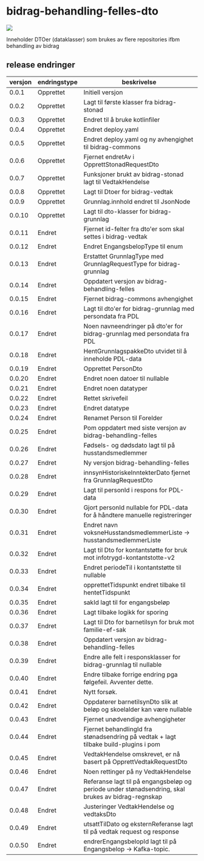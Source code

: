 # bidrag-behandling-felles-dto

![](https://github.com/navikt/bidrag-behandling-felles-dto/workflows/maven%20deploy/badge.svg)

Inneholder DTOer (dataklasser) som brukes av flere repositories ifbm behandling av bidrag

## release endringer

| versjon | endringstype | beskrivelse                                                                                        |
|---------|--------------|----------------------------------------------------------------------------------------------------|
| 0.0.1   | Opprettet    | Initiell versjon                                                                                   |
| 0.0.2   | Opprettet    | Lagt til første klasser fra bidrag-stonad                                                          |
| 0.0.3   | Opprettet    | Endret til å bruke kotlinfiler                                                                     |
| 0.0.4   | Opprettet    | Endret deploy.yaml                                                                                 |
| 0.0.5   | Opprettet    | Endret deploy.yaml og ny avhengighet til bidrag-commons                                            |
| 0.0.6   | Opprettet    | Fjernet endretAv i OpprettStonadRequestDto                                                         |
| 0.0.7   | Opprettet    | Funksjoner brukt av bidrag-stonad lagt til VedtakHendelse                                          |
| 0.0.8   | Opprettet    | Lagt til Dtoer for bidrag-vedtak                                                                   |
| 0.0.9   | Opprettet    | Grunnlag.innhold endret til JsonNode                                                               |
| 0.0.10  | Opprettet    | Lagt til dto-klasser for bidrag-grunnlag                                                           |
| 0.0.11  | Endret       | Fjernet id-felter fra dto'er som skal settes i bidrag-vedtak                                       |
| 0.0.12  | Endret       | Endret EngangsbelopType til enum                                                                   |
| 0.0.13  | Endret       | Erstattet GrunnlagType med GrunnlagRequestType for bidrag-grunnlag                                 |
| 0.0.14  | Endret       | Oppdatert versjon av bidrag-behandling-felles                                                      |
| 0.0.15  | Endret       | Fjernet bidrag-commons avhengighet                                                                 |
| 0.0.16  | Endret       | Lagt til dto'er for bidrag-grunnlag med persondata fra PDL                                         |
| 0.0.17  | Endret       | Noen navneendringer på dto'er for bidrag-grunnlag med persondata fra PDL                           |
| 0.0.18  | Endret       | HentGrunnlagspakkeDto utvidet til å inneholde PDL-data                                             |
| 0.0.19  | Endret       | Opprettet PersonDto                                                                                |
| 0.0.20  | Endret       | Endret noen datoer til nullable                                                                    |
| 0.0.21  | Endret       | Endret noen datatyper                                                                              |
| 0.0.22  | Endret       | Rettet skrivefeil                                                                                  |
| 0.0.23  | Endret       | Endret datatype                                                                                    |
| 0.0.24  | Endret       | Renamet Person til Forelder                                                                        |
| 0.0.25  | Endret       | Pom oppdatert med siste versjon av bidrag-behandling-felles                                        |
| 0.0.26  | Endret       | Fødsels- og dødsdato lagt til på husstandsmedlemmer                                                |
| 0.0.27  | Endret       | Ny versjon bidrag-behandling-felles                                                                |
| 0.0.28  | Endret       | innsynHistoriskeInntekterDato fjernet fra GrunnlagRequestDto                                       |
| 0.0.29  | Endret       | Lagt til personId i respons for PDL-data                                                           |
| 0.0.30  | Endret       | Gjort personId nullable for PDL-data for å håndtere manuelle registreringer                        |
| 0.0.31  | Endret       | Endret navn voksneHusstandsmedlemmerListe -> husstandsmedlemmerListe                               |   
| 0.0.32  | Endret       | Lagt til Dto for kontantstøtte for bruk mot infotrygd-kontantstotte-v2                             |     
| 0.0.33  | Endret       | Endret periodeTil i kontantstøtte til nullable                                                     |     
| 0.0.34  | Endret       | opprettetTidspunkt endret tilbake til hentetTidspunkt                                              |     
| 0.0.35  | Endret       | sakId lagt til for engangsbeløp                                                                    |     
| 0.0.36  | Endret       | Lagt tilbake logikk for sporing                                                                    |     
| 0.0.37  | Endret       | Lagt til Dto for barnetilsyn for bruk mot familie-ef-sak                                           |     
| 0.0.38  | Endret       | Oppdatert versjon av bidrag-behandling-felles                                                      |     
| 0.0.39  | Endret       | Endre alle felt i responsklasser for bidrag-grunnlag til nullable                                  |     
| 0.0.40  | Endret       | Endre tilbake forrige endring pga følgefeil. Avventer dette.                                       |     
| 0.0.41  | Endret       | Nytt forsøk.                                                                                       |     
| 0.0.42  | Endret       | Oppdaterer barnetilsynDto slik at beløp og skoelalder kan være nullable                            |     
| 0.0.43  | Endret       | Fjernet unødvendige avhengigheter                                                                  |     
| 0.0.44  | Endret       | Fjernet behandlingId fra stønadsendring på vedtak + lagt tilbake build-plugins i pom               |     
| 0.0.45  | Endret       | VedtakHendelse omskrevet, er nå basert på OpprettVedtakRequestDto                                  |     
| 0.0.46  | Endret       | Noen rettinger på ny VedtakHendelse                                                                |     
| 0.0.47  | Endret       | Referanse lagt til på engangsbeløp og periode under stønadsendring, skal brukes av bidrag-regnskap |     
| 0.0.48  | Endret       | Justeringer VedtakHendelse og vedtaksDto                                                           |     
| 0.0.49  | Endret       | utsattTilDato og eksternReferanse lagt til på vedtak request og response                           |     
| 0.0.50  | Endret       | endrerEngangsbelopId lagt til på Engangsbelop -> Kafka-topic.                                      |     
